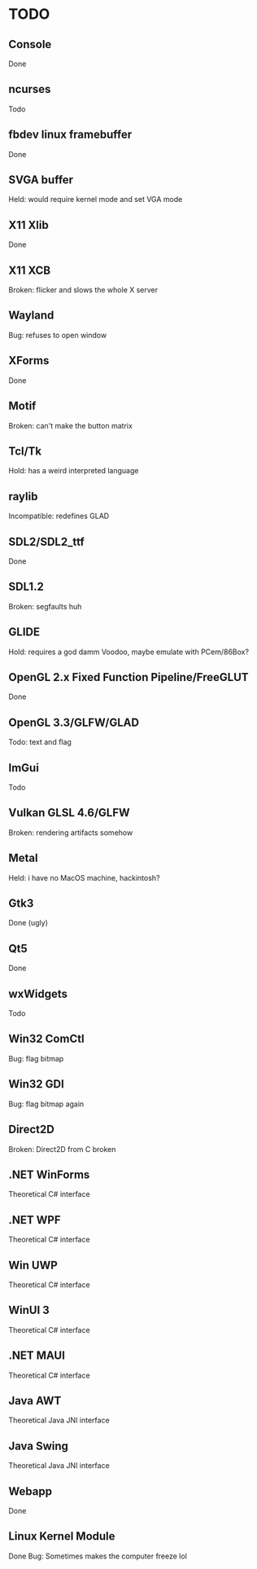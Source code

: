 # TODO

## Console
Done
## ncurses
Todo
## fbdev linux framebuffer
Done
## SVGA buffer
Held: would require kernel mode and set VGA mode
## X11 Xlib
Done
## X11 XCB
Broken: flicker and slows the whole X server
## Wayland
Bug: refuses to open window
## XForms
Done
## Motif
Broken: can't make the button matrix
## Tcl/Tk
Hold: has a weird interpreted language
## raylib
Incompatible: redefines GLAD
## SDL2/SDL2_ttf
Done
## SDL1.2
Broken: segfaults huh
## GLIDE
Hold: requires a god damm Voodoo, maybe emulate with PCem/86Box?
## OpenGL 2.x Fixed Function Pipeline/FreeGLUT
Done
## OpenGL 3.3/GLFW/GLAD
Todo: text and flag
## ImGui
Todo
## Vulkan GLSL 4.6/GLFW
Broken: rendering artifacts somehow
## Metal
Held: i have no MacOS machine, hackintosh?
## Gtk3
Done (ugly)
## Qt5
Done
## wxWidgets
Todo
## Win32 ComCtl
Bug: flag bitmap
## Win32 GDI
Bug: flag bitmap again
## Direct2D
Broken: Direct2D from C broken
## .NET WinForms
Theoretical C# interface
## .NET WPF
Theoretical C# interface
## Win UWP
Theoretical C# interface
## WinUI 3
Theoretical C# interface
## .NET MAUI
Theoretical C# interface
## Java AWT
Theoretical Java JNI interface
## Java Swing
Theoretical Java JNI interface
## Webapp
Done
## Linux Kernel Module
Done
Bug: Sometimes makes the computer freeze lol
